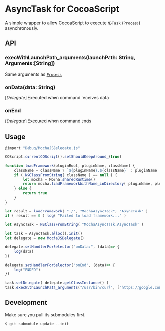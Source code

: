 
# AsyncTask for CocoaScript

A simple wrapper to allow CocoaScript to execute `NSTask` (`Process`) asynchronously.

## API

### execWithLaunchPath_arguments(launchPath: String, Arguments:[String])

Same arguments as [`Process`](https://developer.apple.com/reference/foundation/process)

### onData(data: String)
[*Delegate*] Executed when command receives data

### onEnd
[*Delegate*] Executed when command ends


## Usage
```javascript
@import "Debug/MochaJSDelegate.js"

COScript.currentCOScript().setShouldKeepAround_(true)

function loadFramework(pluginRoot, pluginName, className) {
    className = className ? `${pluginName}.${className}` : pluginName
    if ( NSClassFromString( className ) == null ) {
        let mocha = Mocha.sharedRuntime()
        return mocha.loadFrameworkWithName_inDirectory( pluginName, pluginRoot )
    } else {
        return true
    }
}

let result = loadFramework( "./", "MochaAsyncTask", "AsyncTask" )
if ( result == 0 ) log( "Failed to load framework..." )

let AsyncTask = NSClassFromString( "MochaAsyncTask.AsyncTask" )

let task = AsyncTask.alloc().init()
let delegate = new MochaJSDelegate()

delegate.setHandlerForSelector("onData:", (data)=> {
    log(data)
})

delegate.setHandlerForSelector("onEnd", (data)=> {
    log("ENDED")
})

task.setDelegate( delegate.getClassInstance() )
task.execWithLaunchPath_arguments("/usr/bin/curl", ["https://google.com"])
```

## Development

Make sure you pull its submodules first.

```
$ git submodule update --init
```
